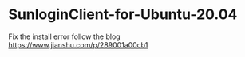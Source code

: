 # SunloginClient-for-Ubuntu-20.04

Fix the install error follow the blog https://www.jianshu.com/p/289001a00cb1
